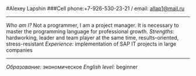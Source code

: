 #Alexey Lapshin
###Cell phone:+7-926-530-23-21 / email: allap1@mail.ru
***
*Who am I?* Not a programmer, I am a project manager. It is necessary to master the programming language for professional growth.
*Strengths:* hardworking, leader and team player at the same time, results-oriented, stress-resistant
*Experience:* implementation of SAP IT projects in large companies
****
*Образование:* экономическое
*English level:* beginner